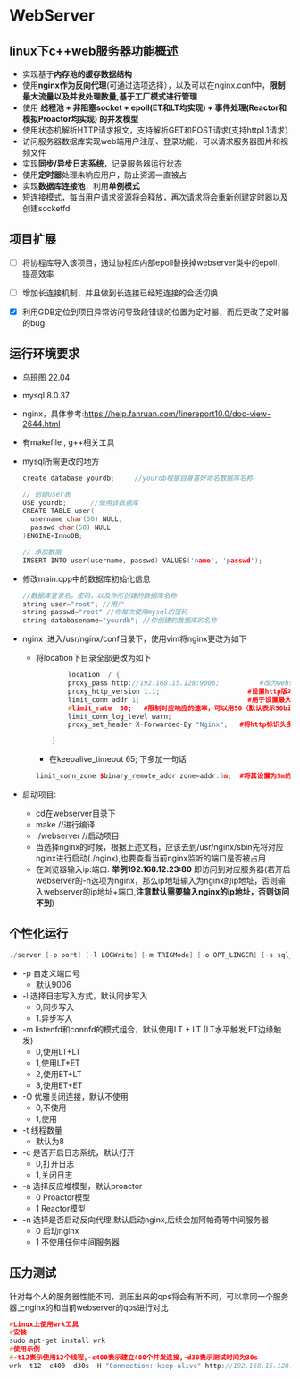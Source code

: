 # WebServer


## linux下c++web服务器功能概述

* 实现基于**内存池的缓存数据结构**
* 使用**nginx作为反向代理**(可通过选项选择），以及可以在nginx.conf中，**限制最大流量以及并发处理数量,基于工厂模式进行管理**
* 使用 **线程池 + 非阻塞socket + epoll(ET和LT均实现) + 事件处理(Reactor和模拟Proactor均实现) 的并发模型**
* 使用状态机解析HTTP请求报文，支持解析GET和POST请求(支持http1.1请求）
* 访问服务器数据库实现web端用户注册、登录功能，可以请求服务器图片和视频文件
* 实现**同步/异步日志系统**，记录服务器运行状态
* 使用**定时器**处理未响应用户，防止资源一直被占
* 实现**数据库连接池**，利用**单例模式**
* 短连接模式，每当用户请求资源将会释放，再次请求将会重新创建定时器以及创建socketfd

## 项目扩展

- [ ] 将协程库导入该项目，通过协程库内部epoll替换掉webserver类中的epoll，提高效率
- [ ] 增加长连接机制，并且做到长连接已经短连接的合适切换
- [X] 利用GDB定位到项目异常访问导致段错误的位置为定时器，而后更改了定时器的bug


## 运行环境要求

* 乌班图 22.04
*  mysql 8.0.37
* nginx，具体参考:https://help.fanruan.com/finereport10.0/doc-view-2644.html
* 有makefile , g++相关工具

* mysql所需更改的地方
    ```cpp
  create database yourdb;     //yourdb根据自身喜好命名数据库名称

  // 创建user表
  USE yourdb;      //使用该数据库
  CREATE TABLE user( 
      username char(50) NULL,
      passwd char(50) NULL
  )ENGINE=InnoDB;

  // 添加数据
  INSERT INTO user(username, passwd) VALUES('name', 'passwd');
    ```
* 修改main.cpp中的数据库初始化信息
    ```cpp
    //数据库登录名，密码，以及你所创建的数据库名称
    string user="root"; //用户
    string passwd="root" //你每次使用mysql的密码
    string databasename="yourdb"; //你创建的数据库的名称
    ```

* nginx :进入/usr/nginx/conf目录下，使用vim将nginx更改为如下
  * 将location下目录全部更改为如下
    ```cpp
            location  / {
            proxy_pass http://192.168.15.128:9006;          #改为webserver的ip地址以及端口号
            proxy_http_version 1.1;                      #设置http版本，如果不设置那么将会出错（因为nginx默认发送http1.0请求，但是该webserver响应不了1.0请求
            limit_conn addr 1;                           #用于设置最大并发数
            #limit_rate  50;   #限制对应响应的速率，可以用50（默认表示50bit来限制）追求速度快也可以直接弄成1m
            limit_conn_log_level warn;
            proxy_set_header X-Forwarded-By "Nginx";   #将http标识头多加一个nginx标识，不加也会出错(根据该webserver逻辑可以看出来)

        }
    ```
    *  在keepalive_timeout 65; 下多加一句话
      ```cpp
      limit_conn_zone $binary_remote_addr zone=addr:5m;  #将其设置为5m的空间，其共享内存的名字为addr，此时其实就可以处理10几万的数量了
      ```
* 启动项目:
  * cd在webserver目录下
  * make //进行编译
  * ./webserver    //启动项目
  * 当选择nginx的时候，根据上述文档，应该去到/usr/nginx/sbin先将对应nginx进行启动(./nginx),也要查看当前nginx监听的端口是否被占用
  * 在浏览器输入ip:端口.   **举例192.168.12.23:80**   即访问到对应服务器(若开启webserver的-n选项为nginx，那么ip地址输入为nginx的ip地址，否则输入webserver的ip地址+端口,**注意默认需要输入nginx的ip地址，否则访问不到**)


## 个性化运行
```cpp
./server [-p port] [-l LOGWrite] [-m TRIGMode] [-o OPT_LINGER] [-s sql_num] [-t thread_num] [-c close_log] [-a actor_model] [-n Proxy]
```

* -p 自定义端口号
  * 默认9006
* -l 选择日志写入方式，默认同步写入
  * 0,同步写入
  * 1.异步写入
* -m listenfd和connfd的模式组合，默认使用LT + LT      (LT水平触发,ET边缘触发)
  * 0,使用LT+LT
  * 1,使用LT+ET
  * 2,使用ET+LT
  * 3,使用ET+ET
* -O 优雅关闭连接，默认不使用
  * 0,不使用
  * 1,使用
* -t 线程数量
  * 默认为8
* -c 是否开启日志系统，默认打开
  * 0,打开日志
  * 1,关闭日志
* -a 选择反应堆模型，默认proactor
  * 0 Proactor模型
  * 1 Reactor模型
* -n 选择是否启动反向代理,默认启动nginx,后续会加阿帕奇等中间服务器
  * 0 启动nginx
  * 1 不使用任何中间服务器       
  
  
## 压力测试
针对每个人的服务器性能不同，测压出来的qps将会有所不同，可以拿同一个服务器上nginx的和当前webserver的qps进行对比


```cpp
#Linux上使用wrk工具
#安装
sudo apt-get install wrk
#使用示例
#-t12表示使用12个线程,-c400表示建立400个并发连接,-d30表示测试时间为30s
wrk -t12 -c400 -d30s -H "Connection: keep-alive" http://192.168.15.128:80
```

